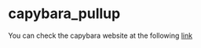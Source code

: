 # capybara_pullup


You can check the capybara website at the following <a href="https://moonlit-horse-3129d8.netlify.app/"> link </a>
